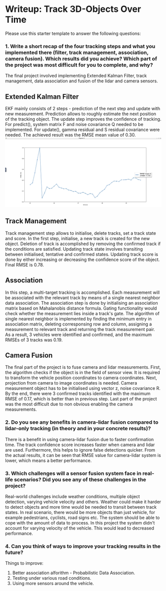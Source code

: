 # Writeup: Track 3D-Objects Over Time

Please use this starter template to answer the following questions:

### 1. Write a short recap of the four tracking steps and what you implemented there (filter, track management, association, camera fusion). Which results did you achieve? Which part of the project was most difficult for you to complete, and why?
The final project involved implementing Extended Kalman Filter, track management, data association and fusion of the lidar and camera sensors.
## Extended Kalman Filter
EKF mainly consists of 2 steps - prediction of the next step and update with new measurement. Prediction allows to roughly estimate the next position of the tracking object. The update step improves the confidence of tracking.
For predict(), system matrix F and noise covariance Q needed to be implemented.
For update(), gamma residual and S residual covariance were needed.
The achieved result was the RMSE mean value of 0.30.
<img src="img/step1.png"/><br />

## Track Management
Track management step allows to initialise, delete tracks, set a track state and score.
In the first step, initialise, a new track is created for the new object. Deletion of track is accomplished by removing the confirmed track if the conditions are satisfied. Updating track state involves transiting between initialised, tentative and confirmed states. Updating track score is done by either increasing or decreasing the confidence score of the object.
Final RMSE is 0.78.

## Association
In this step, a multi-target tracking is accomplished. Each measurement will be associated with the relevant track by means of a single nearest neighbor data association. 
The association step is done by initialising an association matrix based on Mahalanobis distance formula. Gating functionality would check whether the measurement lies inside a track's gate. The algorithm of single nearest neighbor is implemented by finding the minimum entry in association matrix, deleting corresponsing row and column, assigning a measurement to relevant track and returning the track measurement pair. 
As a result, 3 vehicles were identified and confirmed, and the maximum RMSEs of 3 tracks was 0.19.

## Camera Fusion
The final part of the project is to fuse camera and lidar measurements.
First, the algorithm checks if the object is in the field of sensor view. It is required to transform the vehicle position coordinates to camera coordinates. Next, projection from camera to image coordinates is needed.
Camera measurement object has to be initialised using vector z, noise covariance R. By the end, there were 3 confirmed tracks identified with the maximum RMSE of 0.17, which is better than in previous step.
Last part of the project was the most difficult due to non obvious enabling the camera measurements. 

### 2. Do you see any benefits in camera-lidar fusion compared to lidar-only tracking (in theory and in your concrete results)? 
There is a benefit in using camera-lidar fusion due to faster confirmation time. The track confidence score increases faster when camera and lidar are used. Furthermore, this helps to ignore false detections quicker. 
From the actual results, it can be seen that RMSE value for camera-lidar system is lower, which means a better performance.

### 3. Which challenges will a sensor fusion system face in real-life scenarios? Did you see any of these challenges in the project?
Real-world challenges include weather conditions, multiple object detection, varying vehicle velocity and others. 
Weather could make it harder to detect objects and more time would be needed to transit between track states. In real scenario, there would be more objects than just vehicle, for example pedestrians, cyclists, road signs etc. The system should be able to cope with the amount of data to process. In this project the system didn't account for varying velocity of the vehicle. This would lead to decreased performance.

### 4. Can you think of ways to improve your tracking results in the future?
Things to improve:
1. Better association alforithm - Probabilistic Data Association.
2. Testing under various road conditions. 
3. Using more sensors around the vehicle. 

